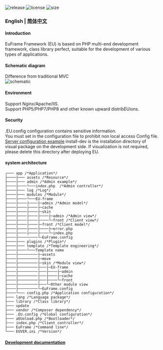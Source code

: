![release](https://img.shields.io/github/v/release/EuFrame/framework?include_prereleases&style=social) 
![license](https://img.shields.io/github/license/EuFrame/EU-api?style=social) 
![size](https://img.shields.io/github/languages/code-size/EuFrame/framework?style=social) 
### English | [简体中文](http://frame.eqmemory.cn/baike)
#### Introduction
EuFrame Framework (EU) is based on PHP multi-end development framework, class library perfect, suitable for the development of various types of applications.
#### Schematic diagram
Difference from traditional MVC  
![schematic](http://frame.eqmemory.cn/image/EUyl-en.jpg) 
#### Environment
Support Nginx/Apache/IIS.  
Support PHP5/PHP7/PHP8 and other known upward distribEUions.
#### Security
.EU.config configuration contains sensitive information.   
You must set in the configuration file to prohibit non local access Config file.  
[Server configuration example](http://frame.eqmemory.cn/baike/config.php)
install-dev is the installation directory of visual package on the development side. If visualization is not required, please delete this directory after deploying EU.
#### system architecture
```
┌─── app /*Application*/
├────├─── assets /*Resource*/
├────├─── admin /*Admin example*/
├────├────└───index.php  /*Admin controller*/
├────├─── log /*Log*/
├────├─── modules /*Module*/
├────├────└───EU-frame
├────├────├────├─admin /*Admin model*/
├────├────├────├─cache
├────├────├────├─skin
├────├────├────├────├─admin /*Admin view*/
├────├────├────├────└─front /*Client view*/
├────├────├────├─front /*Client model*/
├────├────├────├────├─error.php
├────├────├────├────└─index.php
├────├─────────└─EuFrame.config
├────├─── plugins /*Plugin*/
├────├─── template /*Template engineering*/
├────├────└───Template name
├────├─────────├─assets
├────├─────────├─move
├────├─────────├─skin /*Module view*/
├────├─────────├───├─EU-frame
├────├─────────├───├────├─admin
├────├─────────├───├────├─cache
├────├─────────├───├────└─front
├────├─────────├───└─Other module view
├────├─────────└─EuFrame.config
├────└─── config.php /*Application configuration*/
├─── lang /*Language package*/
├─── library /*Class library*/
├─── update
├─── vendor /*Composer dependency*/
├─── .EU.config /*Global configuration*/
├─── aEUoload.php /*Bootloader*/
├─── index.php /*Client controller*/
├─── EuFrame /*Command line*/
└─── EUVER.ini /*Version*/
```
#### [Development documentation](http://frame.EuFrame.com/baike)